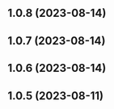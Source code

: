 ## 1.0.8 (2023-08-14)



## 1.0.7 (2023-08-14)



## 1.0.6 (2023-08-14)



## 1.0.5 (2023-08-11)



